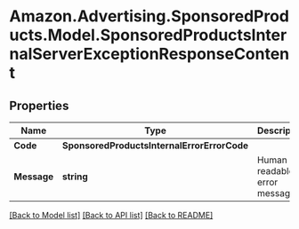 # Amazon.Advertising.SponsoredProducts.Model.SponsoredProductsInternalServerExceptionResponseContent

## Properties

Name | Type | Description | Notes
------------ | ------------- | ------------- | -------------
**Code** | **SponsoredProductsInternalErrorErrorCode** |  | 
**Message** | **string** | Human readable error message | 

[[Back to Model list]](../README.md#documentation-for-models) [[Back to API list]](../README.md#documentation-for-api-endpoints) [[Back to README]](../README.md)

